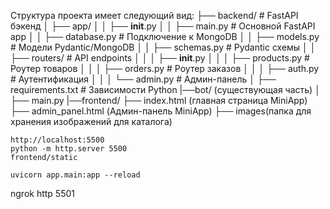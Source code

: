 Структура проекта имеет следующий вид:
├── backend/                          # FastAPI бэкенд
│   ├── app/
│   │   ├── __init__.py
│   │   ├── main.py                   # Основной FastAPI app
│   │   ├── database.py               # Подключение к MongoDB
│   │   ├── models.py                 # Модели Pydantic/MongoDB
│   │   ├── schemas.py                # Pydantic схемы
│   │   ├── routers/                  # API endpoints
│   │   │   ├── __init__.py
│   │   │   ├── products.py           # Роутер товаров
│   │   │   ├── orders.py             # Роутер заказов
│   │   │   ├── auth.py               # Аутентификация 
│   │   │   └── admin.py              # Админ-панель
│   ├── requirements.txt              # Зависимости Python
|──bot/ (существующая часть)
│   ├── main.py
|──frontend/
    ├── index.html (главная страница MiniApp)
    ├── admin_panel.html (Админ-панель MiniApp)
    ├── images(папка для хранения изображений для каталога)



    http://localhost:5500
    python -m http.server 5500
    frontend/static

    uvicorn app.main:app --reload
ngrok http 5501